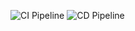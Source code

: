 ![CI Pipeline](https://github.com/JanToi/AzureReactTest/actions/workflows/ci.yml/badge.svg)
![CD Pipeline](https://github.com/JanToi/AzureReactTest/actions/workflows/cd.yml/badge.svg)

